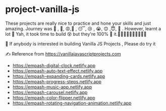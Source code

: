 # project-vanilla-js

These projects are really nice to practice and hone your skills and just amazing.
Journey was  🥱 , 🤬, 😡,🥱 , 😴, 😢 , 😭, 😊 ,😇, 🙂 . However, learnt a lot 🤠
Yah, it took time to build 😵 but they're 100% 🤑 it.🤩🤩🤩🤩🤩🤩🤩🤩🤩🤩
 
 
🙏 If anybody is interested in building Vanilla JS Projects , Please do try it

✍️ Reference from https://vanillajavascriptprojects.com

- https://empash-digital-clock.netlify.app
- https://empash-auto-text-effect.netlify.app
- https://empash-expanding-cards.netlify.app
- https://empash-progress-steps.netlify.app
- https://empash-music-app.netlify.app
- https://empash-carousel.netlify.app
- https://empash-color-flipper.netlify.app
- https://empash-rotating-navigation-animation.netlify.app
